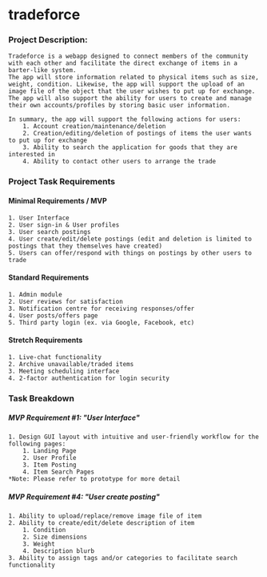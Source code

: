 # tradeforce

### Project Description:
    Tradeforce is a webapp designed to connect members of the community with each other and facilitate the direct exchange of items in a barter-like system. 
    The app will store information related to physical items such as size, weight, condition. Likewise, the app will support the upload of an image file of the object that the user wishes to put up for exchange. The app will also support the ability for users to create and manage their own accounts/profiles by storing basic user information.

    In summary, the app will support the following actions for users:
        1. Account creation/maintenance/deletion 
        2. Creation/editing/deletion of postings of items the user wants to put up for exchange
        3. Ability to search the application for goods that they are interested in
        4. Ability to contact other users to arrange the trade 

### Project Task Requirements

#### Minimal Requirements / MVP
    1. User Interface
    2. User sign-in & User profiles
    3. User search postings
    4. User create/edit/delete postings (edit and deletion is limited to postings that they themselves have created)
    5. Users can offer/respond with things on postings by other users to trade

#### Standard Requirements 
    1. Admin module
    2. User reviews for satisfaction
    3. Notification centre for receiving responses/offer
    4. User posts/offers page
    5. Third party login (ex. via Google, Facebook, etc)

#### Stretch Requirements
    1. Live-chat functionality
    2. Archive unavailable/traded items
    3. Meeting scheduling interface
    4. 2-factor authentication for login security


### Task Breakdown

##### MVP Requirement #1: "User Interface"
    1. Design GUI layout with intuitive and user-friendly workflow for the following pages:
        1. Landing Page
        2. User Profile
        3. Item Posting
        4. Item Search Pages
    *Note: Please refer to prototype for more detail

##### MVP Requirement #4: "User create posting"
    1. Ability to upload/replace/remove image file of item
    2. Ability to create/edit/delete description of item
        1. Condition
        2. Size dimensions
        3. Weight
        4. Description blurb
    3. Ability to assign tags and/or categories to facilitate search functionality


